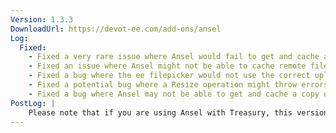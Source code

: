 ```yaml
---
Version: 1.3.3
DownloadUrl: https://devot-ee.com/add-ons/ansel
Log:
  Fixed:
    - Fixed a very rare issue where Ansel would fail to get and cache a file if the server port is required in the URL
    - Fixed an issue where Ansel might not be able to cache remote files if there are spaces in the file name
    - Fixed a bug where the ee filepicker would not use the correct upload directory if more than one Ansel field is present on the publish page (EE 2)
    - Fixed a potential bug where a Resize operation might throw errors if the cache operation failed
    - Fixed a bug where Ansel may not be able to get and cache a copy of a remote Treasury file to perform image manipulations on it
PostLog: |
    Please note that if you are using Ansel with Treasury, this version of Ansel requires the (also just released) Treasury 1.0.2.
---
```

